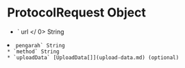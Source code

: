 # ProtocolRequest Object

* ` url </ 0> String</li>
<li><code>pengarah` String
* `method` String
* `uploadData` [UploadData[]](upload-data.md) (optional)
